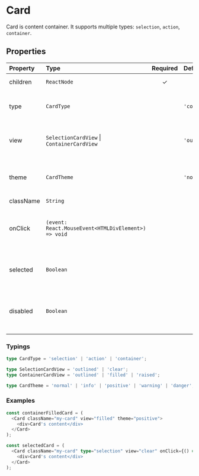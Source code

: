 # Card

Card is content container. It supports multiple types: `selection`, `action`, `container`.

## Properties

| Property  | Type                                                | Required | Default       | Description                                                         |
| :-------- | :-------------------------------------------------- | :------: | :------------ | :------------------------------------------------------------------ |
| children  | `ReactNode`                                         |    ✓     |               | Card's content                                                      |
| type      | `CardType`                                          |          | `'container'` | Card's type affects on available properties                         |
| view      | `SelectionCardView` \| `ContainerCardView`          |          | `'outlined'`  | Available for `type`: `'container'` and `'selection'`               |
| theme     | `CardTheme`                                         |          | `'normal'`    | Card's base color. Available for `type`: `'container'`              |
| className | `String`                                            |          |               | CSS class                                                           |
| onClick   | `(event: React.MouseEvent<HTMLDivElement>) => void` |          |               | Card click handler. Available for `type`: `'selection'`, `'action'` |
| selected  | `Boolean`                                           |          |               | Selected card. Available for type: `'selection'`                    |
| disabled  | `Boolean`                                           |          |               | Disabled card. Available for type: `'selection'`, `'action'`        |

### Typings

```typescript
type CardType = 'selection' | 'action' | 'container';

type SelectionCardView = 'outlined' | 'clear';
type ContainerCardView = 'outlined' | 'filled' | 'raised';

type CardTheme = 'normal' | 'info' | 'positive' | 'warning' | 'danger';
```

### Examples

```ts
const containerFilledCard = (
  <Card className="my-card" view="filled" theme="positive">
    <div>Card's content</div>
  </Card>
);
```

```ts
const selectedCard = (
  <Card className="my-card" type="selection" view="clear" onClick={() => {}} selected disabled>
    <div>Card's content</div>
  </Card>
);
```
